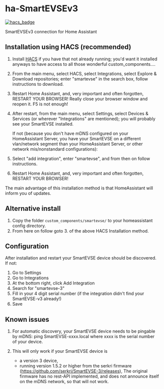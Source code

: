 # ha-SmartEVSEv3

[![hacs_badge](https://img.shields.io/badge/HACS-Default-orange.svg)](https://github.com/hacs/integration)

SmartEVSEv3 connection for Home Assistant

## Installation using HACS (recommended)

1. Install [HACS](https://hacs.xyz/docs/setup/download) if you have that not already running; you'd want it 
		installed anyways to have access to all those wonderful custom_components....
2. From the main menu, select HACS, select Integrations, select Explore & Download repositories; enter "smartevse" in the search box, follow instructions to download.
3. Restart Home Assistant, and, very important and often forgotten, RESTART YOUR BROWSER! Really close your browser window and reopen it. F5 is not enough!
4. After restart, from the main menu, select Settings, select Devices & Services (or wherever "Integrations" are mentioned); you will probably see your SmartEVSE installed.
    
   If not (because you don't have mDNS configured on your HomeAssistant Server, you have your SmartEVSE on a different vlan/network segment than your HomeAssistant Server, or other network mis/nonstandard configurations):
    
5. Select "add integration", enter "smartevse", and from then on follow instructions.
6. Restart Home Assistant, and, very important and often forgotten, RESTART YOUR BROWSER!

The main advantage of this installation method is that HomeAssistant will inform you of updates.

## Alternative install

1. Copy the folder ```custom_components/smartevse/``` to your homeassistant config directory.
2. From here on follow goto 3. of the above HACS Installation method.

## Configuration
After installation and restart your SmartEVSE device should be discovered.
If not:
1. Go to Settings
2. Go to Integrations
3. At the bottom right, click Add Integration
4. Search for "smartevse-3"
5. Fill in your 4 digit serial number (if the integration didn't find your SmartEVSE-v3 already!)
6. Save

## Known issues
1. For automatic discovery, your SmartEVSE device needs to be pingable by mDNS:
		ping SmartEVSE-xxxx.local where xxxx is the serial number of your device.

2. This will only work if your SmartEVSE device is 
	- a version 3 device, 
	- running version 1.5.2 or higher from the serkri firmware (https://github.com/serkri/SmartEVSE-3/releases), 
   	The original firmware has no rest-API implemented, and does not announce itself on the mDNS network, so that will not work.
